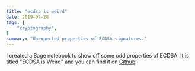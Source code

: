 ```yaml
---
title: "ecdsa is weird"
date: 2019-07-28
tags: [
    "cryptography",
]
summary: "Unexpected properties of ECDSA signatures."
---
```


I created a Sage notebook to show off some odd properties of ECDSA. It is titled "ECDSA is Weird" and you can find it on [Github](https://github.com/kelbyludwig/notebooks/blob/master/ecdsa-is-weird.ipynb)!
